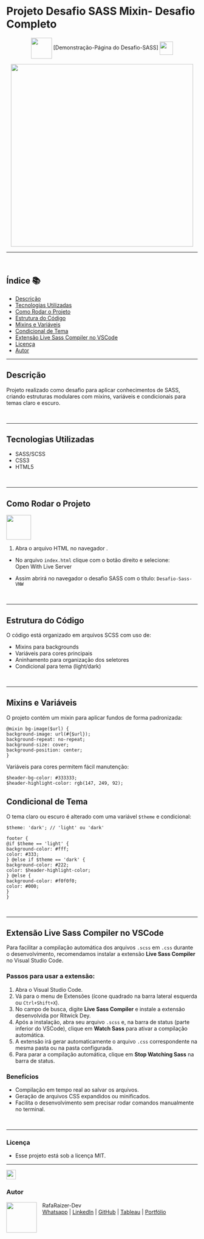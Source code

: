 # Projeto Desafio SASS Mixin- Desafio Completo

<div align="center">

<img src="https://media.giphy.com/media/3zSF3Gnr7cxMbi6WoP/giphy.gif" align="center" height="55" width="55" /> [Demonstração-Página do Desafio-SASS] <img src="https://media.giphy.com/media/E5DzZsofmgxc9wjbhX/giphy.gif" align="center" height="35" width="35" />

<img height="480em" src="./assets/images/desafio-sass.gif" align="center" />

</div>

***

<br>

## Índice 📚

- [Descrição](#descrição)
- [Tecnologias Utilizadas](#tecnologias-utilizadas)
- [Como Rodar o Projeto](#como-rodar-o-projeto)
- [Estrutura do Código](#estrutura-do-código)
- [Mixins e Variáveis](#mixins-e-variáveis)
- [Condicional de Tema](#condicional-de-tema)
- [Extensão Live Sass Compiler no VSCode](#extensão-live-sass-compiler-no-vscode)
- [Licença](#licença)  
- [Autor](#autor)


---

## Descrição

Projeto realizado como desafio para aplicar conhecimentos de SASS, criando estruturas modulares com mixins, variáveis e condicionais para temas claro e escuro.

<br>

***

## Tecnologias Utilizadas

- SASS/SCSS
- CSS3
- HTML5

<br>

***

## Como Rodar o Projeto

<img src="https://media.giphy.com/media/u2pmTWUi0MXjyrMaVj/giphy.gif" align="center" height="65" width="65" />  

1. Abra o arquivo HTML no navegador .

- No arquivo `index.html` clique com o botão direito e selecione:  
Open With Live Server

- Assim abrirá no navegador o desafio SASS com o título: `Desafio-Sass-VNW`

<br>

***

## Estrutura do Código

O código está organizado em arquivos SCSS com uso de:

- Mixins para backgrounds
- Variáveis para cores principais
- Aninhamento para organização dos seletores
- Condicional para tema (light/dark)

<br>

*** 

## Mixins e Variáveis

O projeto contém um mixin para aplicar fundos de forma padronizada:

```code
@mixin bg-image($url) {
background-image: url(#{$url});
background-repeat: no-repeat;
background-size: cover;
background-position: center;
}
```

Variáveis para cores permitem fácil manutenção:

```code
$header-bg-color: #333333;
$header-highlight-color: rgb(147, 249, 92);
```

## Condicional de Tema

O tema claro ou escuro é alterado com uma variável `$theme` e condicional:

```code
$theme: 'dark'; // 'light' ou 'dark'

footer {
@if $theme == 'light' {
background-color: #fff;
color: #333;
} @else if $theme == 'dark' {
background-color: #222;
color: $header-highlight-color;
} @else {
background-color: #f0f0f0;
color: #000;
}
}
```

<br>

*** 

## Extensão Live Sass Compiler no VSCode

Para facilitar a compilação automática dos arquivos `.scss` em `.css` durante o desenvolvimento, recomendamos instalar a extensão **Live Sass Compiler** no Visual Studio Code.

### Passos para usar a extensão:

1. Abra o Visual Studio Code.
2. Vá para o menu de Extensões (ícone quadrado na barra lateral esquerda ou `Ctrl+Shift+X`).
3. No campo de busca, digite **Live Sass Compiler** e instale a extensão desenvolvida por Ritwick Dey.
4. Após a instalação, abra seu arquivo `.scss` e, na barra de status (parte inferior do VSCode), clique em **Watch Sass** para ativar a compilação automática.
5. A extensão irá gerar automaticamente o arquivo `.css` correspondente na mesma pasta ou na pasta configurada.
6. Para parar a compilação automática, clique em **Stop Watching Sass** na barra de status.

### Benefícios

- Compilação em tempo real ao salvar os arquivos.
- Geração de arquivos CSS expandidos ou minificados.
- Facilita o desenvolvimento sem precisar rodar comandos manualmente no terminal.

<br>

***

### Licença

- Esse projeto está sob a licença MIT.

***

<img src="https://media.giphy.com/media/ImmvDZ2c9xPR8gDvHV/giphy.gif" align="center" height="25" width="25" />  

### Autor

<p>
  <img align="left" margin="10" width="80" src="https://avatars.githubusercontent.com/u/87991807?v=4" />
  <p>&nbsp;&nbsp;&nbsp;RafaRaizer-Dev<br>
  &nbsp;&nbsp;&nbsp;<a href="https://api.whatsapp.com/send/?phone=47999327137">Whatsapp</a> | <a href="https://www.linkedin.com/in/raizer-rafael/">LinkedIn</a> | <a href="https://github.com/RaizerTechDev">GitHub</a> | <a href="https://public.tableau.com/app/profile/rafael.raizer">Tableau</a> | <a href="https://raizertechdev-portfolio.netlify.app/">Portfólio</a>  
  </p>
</p>





